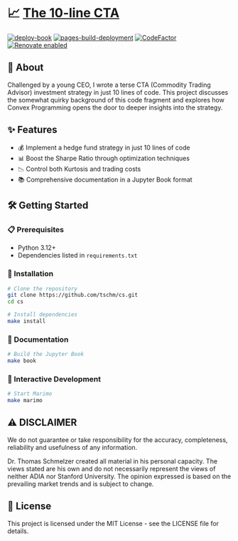 # 📈 [The 10-line CTA](http://tschm.github.io/cs)

[![deploy-book](https://github.com/tschm/cs/actions/workflows/book.yml/badge.svg)](https://github.com/tschm/cs/actions/workflows/book.yml)
[![pages-build-deployment](https://github.com/tschm/cs/actions/workflows/pages/pages-build-deployment/badge.svg)](https://github.com/tschm/cs/actions/workflows/pages/pages-build-deployment)
[![CodeFactor](https://www.codefactor.io/repository/github/tschm/cs/badge)](https://www.codefactor.io/repository/github/tschm/cs)
[![Renovate enabled](https://img.shields.io/badge/renovate-enabled-brightgreen.svg)](https://github.com/renovatebot/renovate)

## 🚀 About

Challenged by a young CEO, I wrote a terse CTA (Commodity Trading Advisor) investment
strategy in just 10 lines of code. This project discusses the somewhat quirky background
of this code fragment and explores how Convex Programming
opens the door to deeper insights into the strategy.

## ✨ Features

- 💰 Implement a hedge fund strategy in just 10 lines of code
- 📊 Boost the Sharpe Ratio through optimization techniques
- 📉 Control both Kurtosis and trading costs
- 📚 Comprehensive documentation in a Jupyter Book format

## 🛠️ Getting Started

### 📋 Prerequisites

- Python 3.12+
- Dependencies listed in `requirements.txt`

### 🔧 Installation

```bash
# Clone the repository
git clone https://github.com/tschm/cs.git
cd cs

# Install dependencies
make install
```

### 📖 Documentation

```bash
# Build the Jupyter Book
make book
```

### 🧪 Interactive Development

```bash
# Start Marimo
make marimo
```

## ⚠️ DISCLAIMER

We do not guarantee or take responsibility for the accuracy, completeness,
reliability and usefulness of any information.

Dr. Thomas Schmelzer created all material in his personal capacity.
The views stated are his own and do not necessarily represent
the views of neither ADIA nor Stanford University. The opinion expressed
is based on the prevailing market trends and is subject to change.

## 📄 License

This project is licensed under the MIT License - see the LICENSE file for details.
